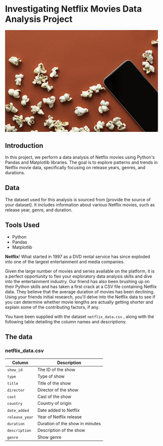 # Investigating Netflix Movies Data Analysis Project
![Movie popcorn on red background](redpopcorn.jpg)
## Introduction
In this project, we perform a data analysis of Netflix movies using Python's Pandas and Matplotlib libraries. The goal is to explore patterns and trends in Netflix movie data, specifically focusing on release years, genres, and durations.

## Data
The dataset used for this analysis is sourced from [provide the source of your dataset]. It includes information about various Netflix movies, such as release year, genre, and duration.

## Tools Used
- Python
- Pandas
- Matplotlib

**Netflix**! What started in 1997 as a DVD rental service has since exploded into one of the largest entertainment and media companies.

Given the large number of movies and series available on the platform, it is a perfect opportunity to flex your exploratory data analysis skills and dive into the entertainment industry. Our friend has also been brushing up on their Python skills and has taken a first crack at a CSV file containing Netflix data. They believe that the average duration of movies has been declining. Using your friends initial research, you'll delve into the Netflix data to see if you can determine whether movie lengths are actually getting shorter and explain some of the contributing factors, if any.

You have been supplied with the dataset `netflix_data.csv` , along with the following table detailing the column names and descriptions:

## The data
### **netflix_data.csv**
| Column | Description |
|--------|-------------|
| `show_id` | The ID of the show |
| `type` | Type of show |
| `title` | Title of the show |
| `director` | Director of the show |
| `cast` | Cast of the show |
| `country` | Country of origin |
| `date_added` | Date added to Netflix |
| `release_year` | Year of Netflix release |
| `duration` | Duration of the show in minutes |
| `description` | Description of the show |
| `genre` | Show genre |
